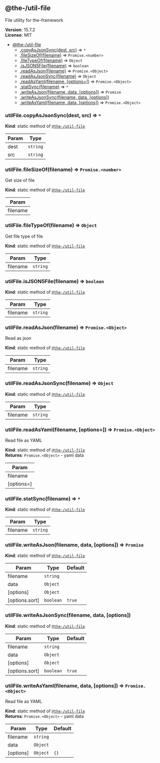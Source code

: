 <!--- Code generated by @the-/script-doc. DO NOT EDIT. -->

<a name="module_@the-/util-file"></a>

## @the-/util-file
File utility for the-framework

**Version**: 15.7.2  
**License**: MIT  

* [@the-/util-file](#module_@the-/util-file)
    * [.copyAsJsonSync(dest, src)](#module_@the-/util-file.copyAsJsonSync) ⇒ <code>\*</code>
    * [.fileSizeOf(filename)](#module_@the-/util-file.fileSizeOf) ⇒ <code>Promise.&lt;number&gt;</code>
    * [.fileTypeOf(filename)](#module_@the-/util-file.fileTypeOf) ⇒ <code>Object</code>
    * [.isJSON5File(filename)](#module_@the-/util-file.isJSON5File) ⇒ <code>boolean</code>
    * [.readAsJson(filename)](#module_@the-/util-file.readAsJson) ⇒ <code>Promise.&lt;Object&gt;</code>
    * [.readAsJsonSync(filename)](#module_@the-/util-file.readAsJsonSync) ⇒ <code>Object</code>
    * [.readAsYaml(filename, [options&#x3D;])](#module_@the-/util-file.readAsYaml) ⇒ <code>Promise.&lt;Object&gt;</code>
    * [.statSync(filename)](#module_@the-/util-file.statSync) ⇒ <code>\*</code>
    * [.writeAsJson(filename, data, [options])](#module_@the-/util-file.writeAsJson) ⇒ <code>Promise</code>
    * [.writeAsJsonSync(filename, data, [options])](#module_@the-/util-file.writeAsJsonSync)
    * [.writeAsYaml(filename, data, [options])](#module_@the-/util-file.writeAsYaml) ⇒ <code>Promise.&lt;Object&gt;</code>

<a name="module_@the-/util-file.copyAsJsonSync"></a>

### utilFile.copyAsJsonSync(dest, src) ⇒ <code>\*</code>
**Kind**: static method of [<code>@the-/util-file</code>](#module_@the-/util-file)  

| Param | Type |
| --- | --- |
| dest | <code>string</code> | 
| src | <code>string</code> | 

<a name="module_@the-/util-file.fileSizeOf"></a>

### utilFile.fileSizeOf(filename) ⇒ <code>Promise.&lt;number&gt;</code>
Get size of file

**Kind**: static method of [<code>@the-/util-file</code>](#module_@the-/util-file)  

| Param |
| --- |
| filename | 

<a name="module_@the-/util-file.fileTypeOf"></a>

### utilFile.fileTypeOf(filename) ⇒ <code>Object</code>
Get file type of file

**Kind**: static method of [<code>@the-/util-file</code>](#module_@the-/util-file)  

| Param | Type |
| --- | --- |
| filename | <code>string</code> | 

<a name="module_@the-/util-file.isJSON5File"></a>

### utilFile.isJSON5File(filename) ⇒ <code>boolean</code>
**Kind**: static method of [<code>@the-/util-file</code>](#module_@the-/util-file)  

| Param | Type |
| --- | --- |
| filename | <code>string</code> | 

<a name="module_@the-/util-file.readAsJson"></a>

### utilFile.readAsJson(filename) ⇒ <code>Promise.&lt;Object&gt;</code>
Read as json

**Kind**: static method of [<code>@the-/util-file</code>](#module_@the-/util-file)  

| Param | Type |
| --- | --- |
| filename | <code>string</code> | 

<a name="module_@the-/util-file.readAsJsonSync"></a>

### utilFile.readAsJsonSync(filename) ⇒ <code>Object</code>
**Kind**: static method of [<code>@the-/util-file</code>](#module_@the-/util-file)  

| Param | Type |
| --- | --- |
| filename | <code>string</code> | 

<a name="module_@the-/util-file.readAsYaml"></a>

### utilFile.readAsYaml(filename, [options&#x3D;]) ⇒ <code>Promise.&lt;Object&gt;</code>
Read file as YAML

**Kind**: static method of [<code>@the-/util-file</code>](#module_@the-/util-file)  
**Returns**: <code>Promise.&lt;Object&gt;</code> - yaml data  

| Param |
| --- |
| filename | 
| [options=] | 

<a name="module_@the-/util-file.statSync"></a>

### utilFile.statSync(filename) ⇒ <code>\*</code>
**Kind**: static method of [<code>@the-/util-file</code>](#module_@the-/util-file)  

| Param | Type |
| --- | --- |
| filename | <code>string</code> | 

<a name="module_@the-/util-file.writeAsJson"></a>

### utilFile.writeAsJson(filename, data, [options]) ⇒ <code>Promise</code>
**Kind**: static method of [<code>@the-/util-file</code>](#module_@the-/util-file)  

| Param | Type | Default |
| --- | --- | --- |
| filename | <code>string</code> |  | 
| data | <code>Object</code> |  | 
| [options] | <code>Object</code> |  | 
| [options.sort] | <code>boolean</code> | <code>true</code> | 

<a name="module_@the-/util-file.writeAsJsonSync"></a>

### utilFile.writeAsJsonSync(filename, data, [options])
**Kind**: static method of [<code>@the-/util-file</code>](#module_@the-/util-file)  

| Param | Type | Default |
| --- | --- | --- |
| filename | <code>string</code> |  | 
| data | <code>Object</code> |  | 
| [options] | <code>Object</code> |  | 
| [options.sort] | <code>boolean</code> | <code>true</code> | 

<a name="module_@the-/util-file.writeAsYaml"></a>

### utilFile.writeAsYaml(filename, data, [options]) ⇒ <code>Promise.&lt;Object&gt;</code>
Read file as YAML

**Kind**: static method of [<code>@the-/util-file</code>](#module_@the-/util-file)  
**Returns**: <code>Promise.&lt;Object&gt;</code> - yaml data  

| Param | Type | Default |
| --- | --- | --- |
| filename | <code>string</code> |  | 
| data | <code>Object</code> |  | 
| [options] | <code>Object</code> | <code>{}</code> | 

